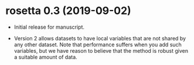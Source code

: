 # rosetta 0.3 (2019-09-02)

- Initial release for manuscript.

- Version 2 allows datasets to have local variables that are not shared by any other dataset.  Note that performance suffers when you add such variables, but we have reason to believe that the method is robust given a suitable amount of data.


